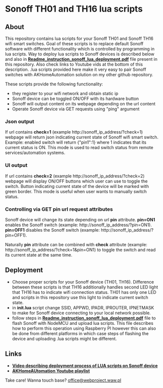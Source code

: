 # Sonoff TH01 and TH16 lua scripts

## About

This repository contains lua scripts for your Sonoff TH01 and Sonoff TH16 wifi smart switches. Goal of these scripts is to replace default Sonoff software with different functionality which is controlled by programming in lua scripts. Way to deploy lua scripts to Sonoff devices is described below and also in **<a href="https://github.com/Sznapsollo/AK_Sonoff_nodeMCU_LUA_automation/blob/master/Readme_instruction_sonoff_lua_deployment.pdf" target="_blank">Readme_instruction_sonoff_lua_deployment.pdf</a>** file present in this repository. Also check links to Youtube vids at the bottom of this description. .lua scripts provided here make it very easy to pair Sonoff switches with AKHomeAutomation solution on my other github repository.

These scripts provide the following functionality:
- they register to your wifi network and obtain static ip
- Sonoff device can be toggled ON/OFF with its hardware button
- Sonoff will output content on its webpage depending on the url content
- Operate Sonoff device via GET requests using "ping" argument

### Json output

If url contains **check=1** (example http://sonoff_ip_address/?check=1) webpage will return json indicating current state of Sonoff wifi smart switch. Example: enabled switch will return {"pin1":1} where 1 indicates that its current status is ON. This mode is used to read switch status from remote services/automation systems.

### UI output

If url contains **check=2** (example http://sonoff_ip_address/?check=2) webpage will display ON/OFF buttons which user can use to toggle the switch. Button indicating current state of the device will be marked with green border. This mode is useful when user wants to manually switch status.

### Controlling via GET pin url request attributes

Sonoff device will change its state depending on url **pin** attribute. **pin=ON1** enables the Sonoff switch (example: http://sonoff_ip_address/?pin=ON1). **pin=OFF1** disables the Sonoff switch (example: http://sonoff_ip_address/?pin=OFF1).

Naturally **pin** attribute can be combined with **check** attribute (example: http://sonoff_ip_address/?check=1&pin=ON1) to toggle the switch and read its current state at the same time.

## Deployment

- Choose proper scripts for your Sonoff device (TH01, TH16). Difference between these scripts is that TH16 additionally handles second LED light that TH16 has to indicate wifi connection status. TH01 has only one LED and scripts in this repository use this light to indicate current switch state.
- in **init.lua** script change SSID, APPWD, IPADR, IPROUTER, IPNETMASK to make for Sonoff device connecting to your local network possible.
- follow steps in **<a href="https://github.com/Sznapsollo/AK_Sonoff_nodeMCU_LUA_automation/blob/master/Readme_instruction_sonoff_lua_deployment.pdf" target="_blank">Readme_instruction_sonoff_lua_deployment.pdf</a>** file to flash Sonoff with NodeMCU and upload lua scripts. This file describes how to perform this operation using Raspberry PI however this can also be done from different platforms in which case steps of flashing the device and uploading .lua scripts might be different.

## Links

- **<a href="https://youtu.be/AlX1ZiVodwY" target="_blank">Video describing deployment process of LUA scripts on Sonoff device</a>**
- **<a href="https://www.youtube.com/watch?v=C19ARWDYR3c&list=PLjd2MVjW6mhFygrvXyVcdNoq6pHK8MdUW" target="_blank">AKHomeAUtomation Youtube playlist</a>**

Take care!
Wanna touch base? office@webproject.waw.pl
